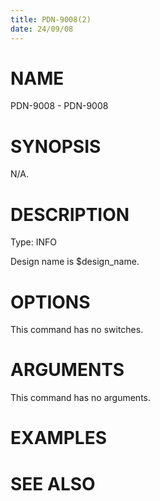 ```yaml
---
title: PDN-9008(2)
date: 24/09/08
---
```


# NAME

PDN-9008 - PDN-9008

# SYNOPSIS

N/A.

# DESCRIPTION

Type: INFO

Design name is $design_name.

# OPTIONS

This command has no switches.

# ARGUMENTS

This command has no arguments.

# EXAMPLES

# SEE ALSO

